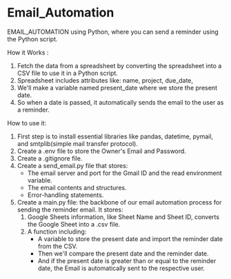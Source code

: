 # Email_Automation
EMAIL_AUTOMATION using Python, where you can send a reminder using the Python script.

How it Works :
  1. Fetch the data from a spreadsheet by converting the spreadsheet into a CSV file to use it in a Python script.
  2. Spreadsheet includes attributes like: name, project, due_date,
  3. We'll make a variable named present_date where we store the present date.
  4. So when a date is passed, it automatically sends the email to the user as a reminder.

How to use it:
  1. First step is to install essential libraries like pandas, datetime, pymail, and smtplib(simple mail transfer protocol).
  2. Create a .env file to store the Owner's Email and Password.
  3. Create a .gitignore file.
  4. Create a send_email.py file that stores:
       - The email server and port for the Gmail ID and the read environment variable.
       - The email contents and structures.
       - Error-handling statements.
  5. Create a main.py file: the backbone of our email automation process for sending the reminder email. It stores:
       1. Google Sheets information, like Sheet Name and Sheet ID, converts the Google Sheet into a .csv file.
       2. A function including:
            - A variable to store the present date and import the reminder date from the CSV.
            - Then we'll compare the present date and the reminder date.
            - And if the present date is greater than or equal to the reminder date, the Email is automatically sent to the respective user.
       
